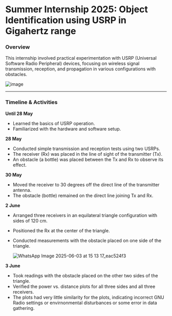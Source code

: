 # Summer Internship 2025: Object Identification using USRP in Gigahertz range

### Overview

This internship involved practical experimentation with USRP (Universal Software Radio Peripheral) devices, focusing on wireless signal transmission, reception, and propagation in various configurations with obstacles.

![image](https://github.com/user-attachments/assets/b3df67c4-795a-47f8-94fb-99428c5a6ffa)

---

### Timeline & Activities

**Until 28 May**

* Learned the basics of USRP operation.
* Familiarized with the hardware and software setup.

**28 May**

* Conducted simple transmission and reception tests using two USRPs.
* The receiver (Rx) was placed in the line of sight of the transmitter (Tx).
* An obstacle (a bottle) was placed between the Tx and Rx to observe its effect.

**30 May**

* Moved the receiver to 30 degrees off the direct line of the transmitter antenna.
* The obstacle (bottle) remained on the direct line joining Tx and Rx.

**2 June**

* Arranged three receivers in an equilateral triangle configuration with sides of 120 cm.
* Positioned the Rx at the center of the triangle.
* Conducted measurements with the obstacle placed on one side of the triangle.

  ![WhatsApp Image 2025-06-03 at 15 13 17_eac524f3](https://github.com/user-attachments/assets/92e69d9a-d5ae-4f90-9bc3-4fe1f94ea363)


**3 June**

* Took readings with the obstacle placed on the other two sides of the triangle.
* Verified the power vs. distance plots for all three sides and all three receivers.
* The plots had very little similarity for the plots, indicating incorrect GNU Radio settings or envirnonmental disturbances or some error in data gathering.


